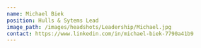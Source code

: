 ```yaml
---
name: Michael Biek
position: Hulls & Sytems Lead
image_path: /images/headshots/Leadership/Michael.jpg
contact: https://www.linkedin.com/in/michael-biek-7790a41b9
---
```

